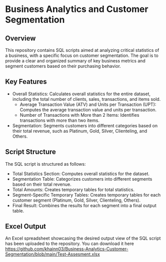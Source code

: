 # Business Analytics and Customer Segmentation

## Overview
This repository contains SQL scripts aimed at analyzing critical statistics of a business, with a specific focus on customer segmentation. The goal is to provide a clear and organized summary of key business metrics and segment customers based on their purchasing behavior.

## Key Features
- Overall Statistics: Calculates overall statistics for the entire dataset, including the total number of clients, sales, transactions, and items sold.
  + Average Transaction Value (ATV) and Units per Transaction (UPT): Computes the average transaction value and units per transaction.
  + Number of Transactions with More than 2 Items: Identifies transactions with more than two items.
- Segmentation: Segments customers into different categories based on their total revenue, such as Platinum, Gold, Silver, Clienteling, and Others.

## Script Structure
The SQL script is structured as follows:
- Total Statistics Section: Computes overall statistics for the dataset.
- Segmentation Table: Categorizes customers into different segments based on their total revenue.
- Total Amounts: Creates temporary tables for total statistics.
- Segment-Specific Temporary Tables: Creates temporary tables for each customer segment (Platinum, Gold, Silver, Clienteling, Others).
- Final Result: Combines the results for each segment into a final output table.

## Excel Output
An Excel spreadsheet showcasing the desired output view of the SQL script has been uploaded to the repository. You can download it here https://github.com/khainn03/Business-Analytics-Customer-Segmentation/blob/main/Test-Assesment.xlsx




